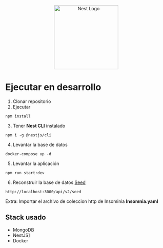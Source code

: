 <p align="center">
  <a href="http://nestjs.com/" target="blank"><img src="https://nestjs.com/img/logo-small.svg" width="200" alt="Nest Logo" /></a>
</p>

# Ejecutar en desarrollo

1. Clonar repositorio
2. Ejecutar

```
npm install
```

3. Tener **Nest CLI** instalado

```
npm i -g @nestjs/cli
```

4. Levantar la base de datos

```
docker-compose up -d
```

5. Levantar la aplicación

```
npm run start:dev
```

6. Reconstruir la base de datos [Seed](http://localhost:3000/api/v2/seed)

```
http://localhost:3000/api/v2/seed
```

Extra: Importar el archivo de coleccion http de Insominia **Insomnia.yaml**

## Stack usado

- MongoDB
- NestJS]
- Docker
